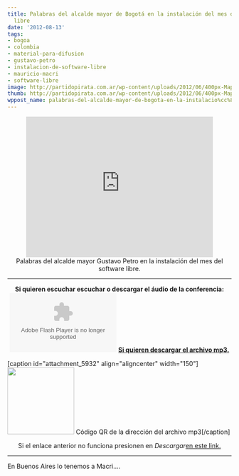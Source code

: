 ```yaml
---
title: Palabras del alcalde mayor de Bogotá en la instalación del mes del software
  libre
date: '2012-08-13'
tags:
- bogoa
- colombia
- material-para-difusion
- gustavo-petro
- instalacion-de-software-libre
- mauricio-macri
- software-libre
image: http://partidopirata.com.ar/wp-content/uploads/2012/06/400px-Mapa_conceptual_del_software_libre.svg_.png
thumb: http://partidopirata.com.ar/wp-content/uploads/2012/06/400px-Mapa_conceptual_del_software_libre.svg_-150x150.png
wppost_name: palabras-del-alcalde-mayor-de-bogota-en-la-instalacio%cc%81n-del-mes-del-software-libre
---
```


<center>
<iframe src="http://www.youtube.com/embed/-tQNYbzF4wU" frameborder="0" width="420" height="315"></iframe></center><center></center><center>Palabras del alcalde mayor Gustavo Petro en la instalación del mes del software libre.</center>

<hr />
<p style="text-align: center;"><strong>Si quieren escuchar escuchar o descargar el áudio de la conferencia:</strong>
<strong> <object id="player1377682" width="240" height="133" classid="clsid:d27cdb6e-ae6d-11cf-96b8-444553540000" codebase="http://download.macromedia.com/pub/shockwave/cabs/flash/swflash.cab#version=6,0,40,0"><param name="AllowScriptAccess" value="always" /><param name="allowFullScreen" value="true" /><param name="wmode" value="transparent" /><param name="src" value="http://www.ivoox.com/playerivoox_ee_1377682_1.html" /><param name="allowfullscreen" value="true" /><param name="allowscriptaccess" value="always" /><embed id="player1377682" width="240" height="133" type="application/x-shockwave-flash" src="http://www.ivoox.com/playerivoox_ee_1377682_1.html" AllowScriptAccess="always" allowFullScreen="true" wmode="transparent" allowfullscreen="true" allowscriptaccess="always" /></object></strong>
<strong> <a href="http://www.ivoox.com/palabras-del-alcalde-mayor-bogota-la_md_1377682_1.mp3" target="_blank">Si quieren descargar el archivo mp3.</a></strong></p>


[caption id="attachment_5932" align="aligncenter" width="150"]<a href="http://partidopirata.com.ar/wp-content/uploads/2012/08/chart6.png"><img class="size-full wp-image-5932" title="chart" src="http://partidopirata.com.ar/wp-content/uploads/2012/08/chart6.png" alt="" width="150" height="150" /></a> Código QR de la dirección del archivo mp3[/caption]
<p style="text-align: center;">Si el enlace anterior no funciona presionen en <em>Descargar</em><a href="http://www.ivoox.com/palabras-del-alcalde-mayor-bogota-la-audios-mp3_rf_1377682_1.html" target="_blank">en este link.</a></p>


<hr />

En Buenos Aires lo tenemos a Macri....
